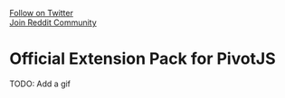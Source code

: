 [Follow on Twitter](https://twitter.com/murage_kibicho) \
[Join Reddit Community](https://www.reddit.com/r/PivotJS/) 

# Official Extension Pack for PivotJS

TODO: Add a gif